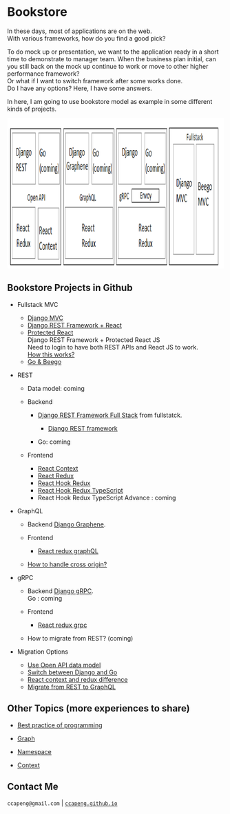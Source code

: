 # Bookstore

In these days, most of applications are on the web.  
With various frameworks, how do you find a good pick?  

To do mock up or presentation, we want to the application ready in a short time to demonstrate to manager team.
When the business plan initial, can you still back on the mock up continue to work or move to other higher performance framework?  
Or what if I want to switch framework after some works done.  
Do I have any options? Here, I have some answers.

In here, I am going to use bookstore model as example in some different kinds of projects.

<img src="bookstore-2.png" width="766" height="349" />

## Bookstore Projects in Github

- Fullstack MVC
	- [Django MVC](https://github.com/ccapeng/django-bookstore)
	- [Django REST Framework + React](https://github.com/ccapeng/bookstore_api)
	- [Protected React](https://github.com/ccapeng/bookstore_pro)  
		Django REST Framework + Protected React JS  
		Need to login to have both REST APIs and React JS to work.  
		[How this works?]()
	- [Go & Beego](https://github.com/ccapeng/beego-bookstore)

- REST
	- Data model: coming
	
	- Backend
		- [Django REST Framework Full Stack]((https://github.com/ccapeng/bookstore_api)) from fullstatck.
			- [Django REST framework](topic-django-REST.md)
			
		- Go: coming
		
	- Frontend
		- [React Context](https://github.com/ccapeng/bookstore-context)
		- [React Redux](https://github.com/ccapeng/bookstore-redux)
		- [React Hook Redux](https://github.com/ccapeng/bookstore-hook-redux)
		- [React Hook Redux TypeScript](https://github.com/ccapeng/bookstore-tx-redux)
		- React Hook Redux TypeScript Advance : coming

- GraphQL
	- Backend
		[Django Graphene](https://github.com/ccapeng/bookstore_graphene).
		
	- Frontend
		- [React redux graphQL](https://github.com/ccapeng/bookstore-redux-graphql)
		
	- [How to handle cross origin?](topic-graphQL-cross-origin.md)

- gRPC  

	- Backend
		[Django gRPC](https://github.com/ccapeng/bookstore_grpc).  
		Go : coming
	- Frontend
		- [React redux grpc](https://github.com/ccapeng/bookstore-redux-grpc)
		
	- How to migrate from REST? (coming)
	

- Migration Options
	- [Use Open API data model](topic-use-open-api.md)
	- [Switch between Django and Go](topic-switch-between-django-and-go.md)
	- [React context and redux difference](topic-react-context-and-redux-diff.md)
	- [Migrate from REST to GraphQL](topic-REST-to-graphQL.md)


## Other Topics (more experiences to share)

- [Best practice of programming](https://ccapeng.gitbook.io/programming/)

- [Graph](https://ccapeng.gitbook.io/graph/)

- [Namespace](https://ccapeng.gitbook.io/namespace/)

- [Context](https://ccapeng.gitbook.io/context/)


## Contact Me

`ccapeng@gmail.com` | [`ccapeng.github.io`](https://ccapeng.github.io)